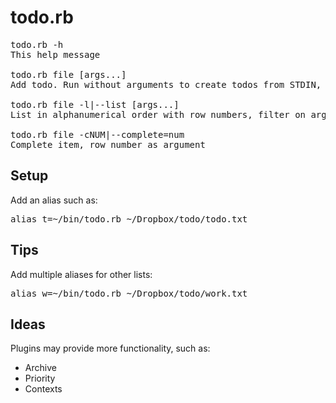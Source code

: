todo.rb
=======

<pre>
todo.rb -h
This help message

todo.rb file [args...]
Add todo. Run without arguments to create todos from STDIN, one per line

todo.rb file -l|--list [args...]
List in alphanumerical order with row numbers, filter on arguments

todo.rb file -cNUM|--complete=num
Complete item, row number as argument
</pre>

Setup
-----
Add an alias such as:
<pre>
alias t=~/bin/todo.rb ~/Dropbox/todo/todo.txt
</pre>

Tips
----
Add multiple aliases for other lists:
<pre>
alias w=~/bin/todo.rb ~/Dropbox/todo/work.txt
</pre>

Ideas
-----

Plugins may provide more functionality, such as:

* Archive
* Priority
* Contexts
